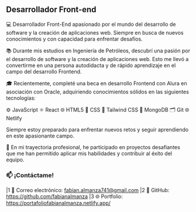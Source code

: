 ## Desarrollador Front-end
💻 Desarrollador Front-End apasionado por el mundo del desarrollo de software y la creación de aplicaciones web. Siempre en busca de nuevos conocimientos y con capacidad para enfrentar desafíos.

📚 Durante mis estudios en Ingeniería de Petróleos, descubrí una pasión por el desarrollo de software y la creación de aplicaciones web. Esto me llevó a convertirme en una persona autodidacta y de rápido aprendizaje en el campo del desarrollo Frontend.

🎓 Recientemente, completé una beca en desarrollo Frontend con Alura en asociación con Oracle, adquiriendo conocimientos sólidos en las siguientes tecnologías:

⚙️ JavaScript
⚛️ React
🌐 HTML5
🎨 CSS
🎨 Tailwind CSS
🍃 MongoDB
🗂️ Git
🌐 Netlify

Siempre estoy preparado para enfrentar nuevos retos y seguir aprendiendo en este apasionante campo.

💼 En mi trayectoria profesional, he participado en proyectos desafiantes que me han permitido aplicar mis habilidades y contribuir al éxito del equipo.

### 📫 ¡Contáctame!
|1 📧 Correo electrónico: fabian.almanza741@gmail.com
|2 🐙 GitHub: https://github.com/fabianalmanza
|3 🌐 Portfolio: https://portafoliofabianalmanza.netlify.app/
